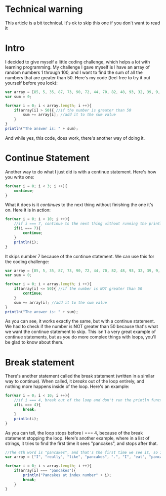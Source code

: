 # Technical warning
This article is a bit technical. It's ok to skip this one if you don't want to read it

# Intro
I decided to give myself a little coding challenge, which helps a lot with learning programming. My challenge I gave myself is I have an array of random numbers 1 through 100, and I want to find the sum of all the numbers that are greater than 50. Here's my code (feel free to try it out yourself before you look):
```js
var array = [85, 5, 35, 87, 73, 90, 72, 44, 70, 82, 48, 93, 32, 39, 9, 88, 36, 46, 11, 46];
var sum = 0;

for(var i = 0; i < array.length; i ++){
    if(array[i] > 50){ //if the number is greater than 50
        sum += array[i]; //add it to the sum value
    }
}
println("The answer is: " + sum);
```
And while yes, this code, does work, there's another way of doing it.

# Continue Statement
Another way to do what I just did is with a continue statement. Here's how you write one:
```js
for(var i = 0; i < 3; i ++){
    continue;
}
```
What it does is it *continues* to the next thing without finishing the one it's on. Here it is in action:
```js
for(var i = 0; i < 10; i ++){
    //if i === 7, continue to the next thing without running the println function.
    if(i === 7){
        continue;
    }
    println(i);
}
```
It skips number 7 because of the continue statement. We can use this for the coding challenge:
```js
var array = [85, 5, 35, 87, 73, 90, 72, 44, 70, 82, 48, 93, 32, 39, 9, 88, 36, 46, 11, 46];
var sum = 0;

for(var i = 0; i < array.length; i ++){
    if(array[i] <= 50){ //if the number is NOT greater than 50
        continue;
    }
    sum += array[i]; //add it to the sum value
}
println("The answer is: " + sum);
```
As you can see, it works exactly the same, but with a continue statement. We had to check if the number is NOT greater than 50 because that's what we want the continue statement to skip. This isn't a very great example of continue statements, but as you do more complex things with loops, you'll be glad to know about them.

# Break statement
There's another statement called the break statement (written in a similar way to continue). When called, it *breaks* out of the loop entirely, and nothing more happens inside of the loop. Here's an example:
```js
for(var i = 0; i < 10; i ++){
    //if i === 4, break out of the loop and don't run the println function
    if(i === 4){
        break;
    }
    println(i);
}
```
As you can tell, the loop stops before i === 4, because of the break statement stopping the loop. Here's another example, where in a list of strings, it tries to find the first time it sees "pancakes", and stops after that.
```js
//The 4th word is "pancakes", and that's the first time we see it, so it's at order number (or index) 3
var array = ["I", "really", "like", "pancakes", ".", "I", "eat", "pancakes", "with", "syrup", "."];

for(var i = 0; i < array.length; i ++){
    if(array[i] === "pancakes"){
        println("Pancakes at index number" + i);
        break;
    }
}
```
